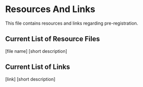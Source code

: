 # Resources And Links

This file contains resources and links regarding pre-registration. 


## Current List of Resource Files

[file name] [short description]



## Current List of Links 

[link] [short description]
